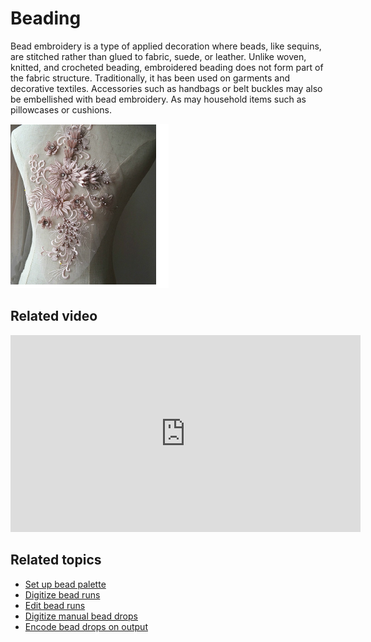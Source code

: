 # Beading

Bead embroidery is a type of applied decoration where beads, like sequins, are stitched rather than glued to fabric, suede, or leather. Unlike woven, knitted, and crocheted beading, embroidered beading does not form part of the fabric structure. Traditionally, it has been used on garments and decorative textiles. Accessories such as handbags or belt buckles may also be embellished with bead embroidery. As may household items such as pillowcases or cushions.

![Bead_Embroidery_Sample.png](assets/Bead_Embroidery_Sample.png)

## Related video

<iframe src="https://www.youtube.com/embed/jjXFmGF6HEE" title="YouTube video player" 
		 frameborder="0" allow="accelerometer; autoplay; clipboard-write; encrypted-media; gyroscope; picture-in-picture" 
		 allowfullscreen="" style="width: 560px; height: 315px;">

</iframe>

## Related topics

- [Set up bead palette](Set_up_bead_palette)
- [Digitize bead runs](Digitize_bead_runs)
- [Edit bead runs](Edit_bead_runs)
- [Digitize manual bead drops](Digitize_manual_bead_drops)
- [Encode bead drops on output](Encode_bead_drops_on_output)
